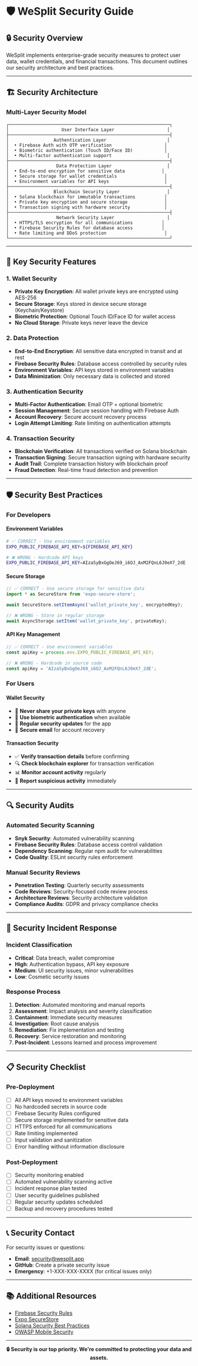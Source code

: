 # 🛡️ WeSplit Security Guide

## 🔒 **Security Overview**

WeSplit implements enterprise-grade security measures to protect user data, wallet credentials, and financial transactions. This document outlines our security architecture and best practices.

---

## 🏗️ **Security Architecture**

### **Multi-Layer Security Model**

```
┌─────────────────────────────────────────────────────────────┐
│                    User Interface Layer                    │
├─────────────────────────────────────────────────────────────┤
│                 Authentication Layer                       │
│  • Firebase Auth with OTP verification                    │
│  • Biometric authentication (Touch ID/Face ID)            │
│  • Multi-factor authentication support                     │
├─────────────────────────────────────────────────────────────┤
│                  Data Protection Layer                     │
│  • End-to-end encryption for sensitive data              │
│  • Secure storage for wallet credentials                  │
│  • Environment variables for API keys                     │
├─────────────────────────────────────────────────────────────┤
│                 Blockchain Security Layer                  │
│  • Solana blockchain for immutable transactions           │
│  • Private key encryption and secure storage              │
│  • Transaction signing with hardware security             │
├─────────────────────────────────────────────────────────────┤
│                  Network Security Layer                    │
│  • HTTPS/TLS encryption for all communications           │
│  • Firebase Security Rules for database access           │
│  • Rate limiting and DDoS protection                      │
└─────────────────────────────────────────────────────────────┘
```

---

## 🔐 **Key Security Features**

### **1. Wallet Security**
- **Private Key Encryption**: All wallet private keys are encrypted using AES-256
- **Secure Storage**: Keys stored in device secure storage (Keychain/Keystore)
- **Biometric Protection**: Optional Touch ID/Face ID for wallet access
- **No Cloud Storage**: Private keys never leave the device

### **2. Data Protection**
- **End-to-End Encryption**: All sensitive data encrypted in transit and at rest
- **Firebase Security Rules**: Database access controlled by security rules
- **Environment Variables**: API keys stored in environment variables
- **Data Minimization**: Only necessary data is collected and stored

### **3. Authentication Security**
- **Multi-Factor Authentication**: Email OTP + optional biometric
- **Session Management**: Secure session handling with Firebase Auth
- **Account Recovery**: Secure account recovery process
- **Login Attempt Limiting**: Rate limiting on authentication attempts

### **4. Transaction Security**
- **Blockchain Verification**: All transactions verified on Solana blockchain
- **Transaction Signing**: Secure transaction signing with hardware security
- **Audit Trail**: Complete transaction history with blockchain proof
- **Fraud Detection**: Real-time fraud detection and prevention

---

## 🛡️ **Security Best Practices**

### **For Developers**

#### **Environment Variables**
```bash
# ✅ CORRECT - Use environment variables
EXPO_PUBLIC_FIREBASE_API_KEY=${FIREBASE_API_KEY}

# ❌ WRONG - Hardcode API keys
EXPO_PUBLIC_FIREBASE_API_KEY=AIzaSyBxGgOeJ69_i6OJ_AxM2FQnL6J0eX7_2dE
```

#### **Secure Storage**
```typescript
// ✅ CORRECT - Use secure storage for sensitive data
import * as SecureStore from 'expo-secure-store';

await SecureStore.setItemAsync('wallet_private_key', encryptedKey);

// ❌ WRONG - Store in regular storage
await AsyncStorage.setItem('wallet_private_key', privateKey);
```

#### **API Key Management**
```typescript
// ✅ CORRECT - Use environment variables
const apiKey = process.env.EXPO_PUBLIC_FIREBASE_API_KEY;

// ❌ WRONG - Hardcode in source code
const apiKey = 'AIzaSyBxGgOeJ69_i6OJ_AxM2FQnL6J0eX7_2dE';
```

### **For Users**

#### **Wallet Security**
- 🔐 **Never share your private keys** with anyone
- 📱 **Use biometric authentication** when available
- 🔄 **Regular security updates** for the app
- 📧 **Secure email** for account recovery

#### **Transaction Security**
- ✅ **Verify transaction details** before confirming
- 🔍 **Check blockchain explorer** for transaction verification
- 📊 **Monitor account activity** regularly
- 🚨 **Report suspicious activity** immediately

---

## 🔍 **Security Audits**

### **Automated Security Scanning**
- **Snyk Security**: Automated vulnerability scanning
- **Firebase Security Rules**: Database access control validation
- **Dependency Scanning**: Regular npm audit for vulnerabilities
- **Code Quality**: ESLint security rules enforcement

### **Manual Security Reviews**
- **Penetration Testing**: Quarterly security assessments
- **Code Reviews**: Security-focused code review process
- **Architecture Reviews**: Security architecture validation
- **Compliance Audits**: GDPR and privacy compliance checks

---

## 🚨 **Security Incident Response**

### **Incident Classification**
- **Critical**: Data breach, wallet compromise
- **High**: Authentication bypass, API key exposure
- **Medium**: UI security issues, minor vulnerabilities
- **Low**: Cosmetic security issues

### **Response Process**
1. **Detection**: Automated monitoring and manual reports
2. **Assessment**: Impact analysis and severity classification
3. **Containment**: Immediate security measures
4. **Investigation**: Root cause analysis
5. **Remediation**: Fix implementation and testing
6. **Recovery**: Service restoration and monitoring
7. **Post-Incident**: Lessons learned and process improvement

---

## 📋 **Security Checklist**

### **Pre-Deployment**
- [ ] All API keys moved to environment variables
- [ ] No hardcoded secrets in source code
- [ ] Firebase Security Rules configured
- [ ] Secure storage implemented for sensitive data
- [ ] HTTPS enforced for all communications
- [ ] Rate limiting implemented
- [ ] Input validation and sanitization
- [ ] Error handling without information disclosure

### **Post-Deployment**
- [ ] Security monitoring enabled
- [ ] Automated vulnerability scanning active
- [ ] Incident response plan tested
- [ ] User security guidelines published
- [ ] Regular security updates scheduled
- [ ] Backup and recovery procedures tested

---

## 📞 **Security Contact**

For security issues or questions:
- **Email**: security@wesplit.app
- **GitHub**: Create a private security issue
- **Emergency**: +1-XXX-XXX-XXXX (for critical issues only)

---

## 📚 **Additional Resources**

- [Firebase Security Rules](https://firebase.google.com/docs/rules)
- [Expo SecureStore](https://docs.expo.dev/versions/latest/sdk/securestore/)
- [Solana Security Best Practices](https://docs.solana.com/developing/security)
- [OWASP Mobile Security](https://owasp.org/www-project-mobile-security-testing-guide/)

---

<div align="center">
  <strong>🔒 Security is our top priority. We're committed to protecting your data and assets.</strong>
</div> 